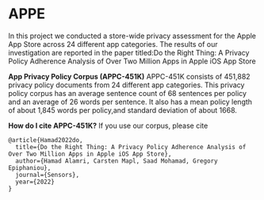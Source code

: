 # APPE
In this project we conducted a store-wide privacy assessment for the Apple App Store across 24 different app categories.
The results of our investigation are reported in the paper titled:Do the Right Thing: A Privacy Policy Adherence Analysis of Over Two Million Apps in Apple iOS App Store


**App Privacy Policy Corpus (APPC-451K)** 
APPC-451K consists of 451,882 privacy policy documents from 24 different app categories. This privacy policy corpus has an average sentence count of 68 sentences per policy and an average of 26 words per sentence. It also has a mean policy length of about 1,845 words per policy,and standard deviation of about 1668.

**How do I cite APPC-451K?**
If you use our corpus, please cite
```
@article{Hamad2022do,
  title={Do the Right Thing: A Privacy Policy Adherence Analysis of Over Two Million Apps in Apple iOS App Store},
  author={Hamad Alamri, Carsten Mapl, Saad Mohamad, Gregory Epiphaniou},
  journal={Sensors},
  year={2022}
}
```
